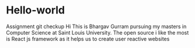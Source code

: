 # Hello-world
Assignment git checkup
Hi This is Bhargav Gurram pursuing my masters in Computer Science at Saint Louis University.
The open source i like the most is React js framework as it helps us to create user reactive websites

